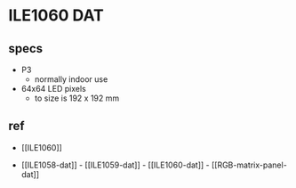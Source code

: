 
# ILE1060 DAT

## specs 

- P3
  - normally indoor use 
- 64x64 LED pixels 
  - to size is 192 x 192 mm

## ref 

- [[ILE1060]]

- [[ILE1058-dat]] - [[ILE1059-dat]] - [[ILE1060-dat]] - [[RGB-matrix-panel-dat]]